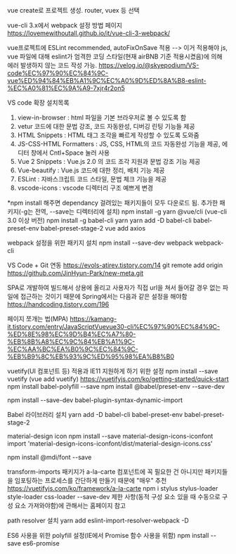 vue create로 프로젝트 생성.
router, vuex 등 선택

vue-cli 3.x에서 webpack 설정 방법 페이지
https://lovemewithoutall.github.io/it/vue-cli-3-webpack/

vue프로젝트에 ESLint recommended, autoFixOnSave 적용
--> 이거 적용해야 js, vue 파일에 대해 eslint가 엄격한 코딩 스타일(현재 airBNB 기준 적용시켰음)에 의해 에러 발생하지 않는 코드 작성 가능.
https://velog.io/@skyepodium/VS-code%EC%97%90%EC%84%9C-vue%ED%94%84%EB%A1%9C%EC%A0%9D%ED%8A%B8-eslint-%EC%A0%81%EC%9A%A9-7xjr4r2on5


VS code 확장 설치목록
1. view-in-browser : html 파일을 기본 브라우저로 볼 수 있도록 함
2. vetur 코드에 대한 문법 강조, 코드 자동완성, 디버깅 린팅 기능들 제공
3. HTML Snippets : HTML 태그 조각을 빠르게 작성할 수 있도록 도와줌
4. JS-CSS-HTML Formatters : JS, CSS, HTML의 코드 자동완성 기능을 제공, 에디터 창에서 Cntl+Space 눌러 사용
5. Vue 2 Snippets : Vue.js 2.0 의 코드 조각 지원과 문법 강조 기능 제공
6. Vue-beautify : Vue.js 코드에 대한 정리, 배치 기능 제공
7. ESLint : 자바스크립트 코드 스타일, 문법 체크 기능을 제공
8. vscode-icons : vscode 디렉터리 구조 예쁘게 변경


*npm install 해주면 dependancy 걸려있는 패키지들이 모두 다운로드 됨.
추가한 패키지(-g는 전역, --save는 디렉터리에 설치)
npm install -g yarn @vue/cli (vue-cli 3.0 이상 버전)
npm install -g babel-cli yarn
yarn add -D babel-cli babel-preset-env babel-preset-stage-2
vue add axios

webpack 설정을 위한 패키지 설치
npm install --save-dev webpack webpack-cli

VS Code + Git 연동
https://evols-atirev.tistory.com/14
git remote add origin https://github.com/JinHyun-Park/new-meta.git

SPA로 개발하여 빌드해서 상용에 올리고 사용자가 직접 url을 쳐서 들어갈 경우 없는 파일에 접근하는 것이기 때문에 Spring에서는 다음과 같은 설정을 해야함
https://handcoding.tistory.com/196

페이지 쪼개는 법(MPA)
https://kamang-it.tistory.com/entry/JavaScriptVuevue30-cli%EC%97%90%EC%84%9C-%ED%8E%98%EC%9D%B4%EC%A7%80-%EB%8B%A8%EC%9C%84%EB%A1%9C-%EC%AA%BC%EA%B0%9C%EC%84%9C-%EB%B9%8C%EB%93%9C%ED%95%98%EA%B8%B0

vuetify(UI 컴포넌트 등) 적용과 IE11 지원하게 하기 위한 설정
npm install --save vuetify  (vue add vuetify)
https://vuetifyjs.com/ko/getting-started/quick-start
npm install babel-polyfill --save
npm install @babel/preset-env --save-dev

npm install --save-dev babel-plugin-syntax-dynamic-import

Babel 라이브러리 설치
yarn add -D babel-cli babel-preset-env babel-preset-stage-2

material-design icon
npm install --save material-design-icons-iconfont
import 'material-design-icons-iconfont/dist/material-design-icons.css'

npm install @mdi/font --save

transform-imports 패키지가 a-la-carte 컴포넌트에 꼭 필요한 건 아니지만 패키지들을 임포팅하는 프로세스를 간단하게 만들기 때문에 "매우" 추천
https://vuetifyjs.com/ko/framework/a-la-carte
npm i stylus stylus-loader style-loader css-loader --save-dev
제한 사항(동적 구성 요소 있을 때 수동으로 구성 요소 가져와야함)에 관해서는 홈페이지 참고

path resolver 설치
yarn add eslint-import-resolver-webpack -D

<!-- npm i --save lodash
npm i --save lodash.camelcase -->

ES6 사용을 위한 polyfill 설정(IE에서 Promise 함수 사용을 위함)
npm install --save es6-promise